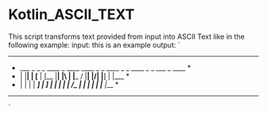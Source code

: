 # Kotlin_ASCII_TEXT
This script transforms text provided from input into ASCII Text like in the following example:
input: this is an example
output:
`
***********************************************************************************
* ___ _  _ _ ____     _ ____     ____ _  _     ____ _  _ ____ _  _ ___  _    ____ *
*  |  |__| | [__      | [__      |__| |\ |     |___  \/  |__| |\/| |__] |    |___ *
*  |  |  | | ___]     | ___]     |  | | \|     |___ _/\_ |  | |  | |    |___ |___ *
***********************************************************************************
`
